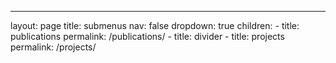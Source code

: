 ---
layout: page
title: submenus
nav: false
dropdown: true
children:
    - title: publications
      permalink: /publications/
    - title: divider
    - title: projects
      permalink: /projects/
